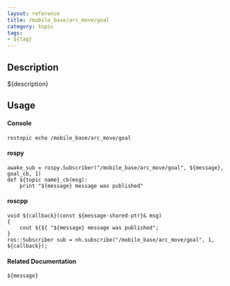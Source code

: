 ```yaml
---
layout: reference
title: /mobile_base/arc_move/goal
category: topic
tags: 
- ${tag}
---
```


## Description
${description}

## Usage
#### Console
```
rostopic echo /mobile_base/arc_move/goal
```

#### rospy
```
awake_sub = rospy.Subscriber("/mobile_base/arc_move/goal", ${message}, goal_cb, 1)
def ${topic name}_cb(msg):
    print "${message} message was published"
```

#### roscpp
```
void ${callback}(const ${message-shared-ptr}& msg)
{
    cout ${${ "${message} message was published";
}
ros::Subscriber sub = nh.subscribe("/mobile_base/arc_move/goal", 1, ${callback});
```

#### Related Documentation
``${message}``  